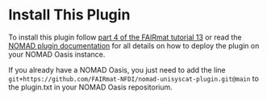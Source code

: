 # Install This Plugin

To install this plugin follow [part 4 of the FAIRmat tutorial 13](https://github.com/FAIRmat-NFDI/AreaA-Examples/tree/main/tutorial13/part4) or read the [NOMAD plugin documentation](https://nomad-lab.eu/prod/v1/staging/docs/plugins/plugins.html#add-a-plugin-to-your-nomad) for all details on how to deploy the plugin on your NOMAD Oasis instance.


If you already have a NOMAD Oasis, you just need to add the line
`git+https://github.com/FAIRmat-NFDI/nomad-unisyscat-plugin.git@main` to the plugin.txt in your NOMAD Oasis repositorium.

